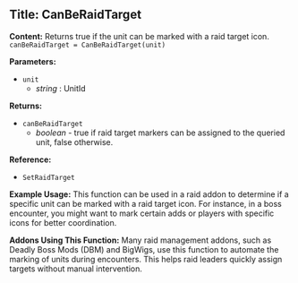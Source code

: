 ## Title: CanBeRaidTarget

**Content:**
Returns true if the unit can be marked with a raid target icon.
`canBeRaidTarget = CanBeRaidTarget(unit)`

**Parameters:**
- `unit`
  - *string* : UnitId

**Returns:**
- `canBeRaidTarget`
  - *boolean* - true if raid target markers can be assigned to the queried unit, false otherwise.

**Reference:**
- `SetRaidTarget`

**Example Usage:**
This function can be used in a raid addon to determine if a specific unit can be marked with a raid target icon. For instance, in a boss encounter, you might want to mark certain adds or players with specific icons for better coordination.

**Addons Using This Function:**
Many raid management addons, such as Deadly Boss Mods (DBM) and BigWigs, use this function to automate the marking of units during encounters. This helps raid leaders quickly assign targets without manual intervention.